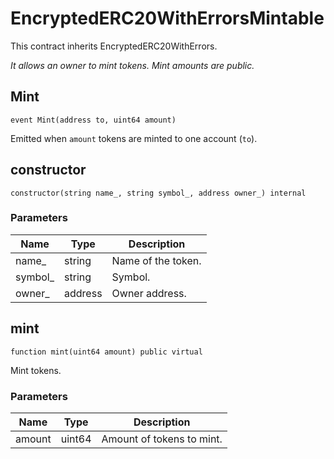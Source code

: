 # EncryptedERC20WithErrorsMintable

This contract inherits EncryptedERC20WithErrors.

_It allows an owner to mint tokens. Mint amounts are public._

## Mint

```solidity
event Mint(address to, uint64 amount)
```

Emitted when `amount` tokens are minted to one account (`to`).

## constructor

```solidity
constructor(string name_, string symbol_, address owner_) internal
```

### Parameters

| Name     | Type    | Description        |
| -------- | ------- | ------------------ |
| name\_   | string  | Name of the token. |
| symbol\_ | string  | Symbol.            |
| owner\_  | address | Owner address.     |

## mint

```solidity
function mint(uint64 amount) public virtual
```

Mint tokens.

### Parameters

| Name   | Type   | Description               |
| ------ | ------ | ------------------------- |
| amount | uint64 | Amount of tokens to mint. |
